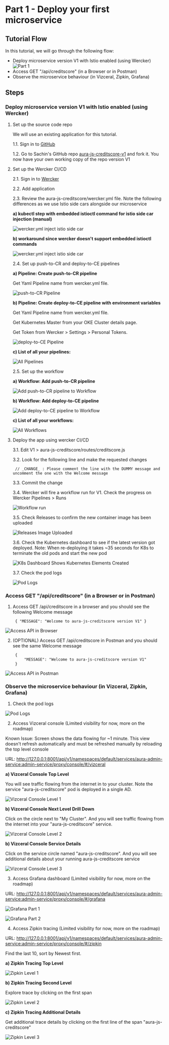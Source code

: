 # Part 1 - Deploy your first microservice

## Tutorial Flow

In this tutorial, we will go through the following flow:

* Deploy microservice version V1 with Istio enabled (using Wercker)
	![Part 1](images/Part-1.png)
* Access GET "/api/creditscore" (in a Browser or in Postman)
* Observe the microservice behaviour (in Vizceral, Zipkin, Grafana)

## Steps

### Deploy microservice version V1 with Istio enabled (using Wercker)

1. Set up the source code repo
	
	We will use an existing application for this tutorial.

	1.1. Sign in to [GitHub](https://github.com)

	1.2. Go to Sachin's GitHub repo [aura-js-creditscore-v1](https://github.com/sachin-pikle/aura-js-creditscore-v1) and fork it. You now have your own working copy of the repo version V1

2. Set up the Wercker CI/CD

	2.1. Sign in to [Wercker](https://app.wercker.com)

	2.2. Add application
	
	2.3. Review the aura-js-creditscore/wercker.yml file. Note the following differences as we use Istio side cars alongside our microservice
	
	**a) kubectl step with embedded istioctl command for istio side car injection (manual)**
	
	![wercker.yml inject istio side car](images/ms-w-yml-istio-sidecar-inject.png)
	
	**b) workaround since wercker doesn't support embedded istioctl commands**
	
	![wercker.yml inject istio side car](images/ms-w-yml-istio-workaround.png)

	2.4. Set up push-to-CR and deploy-to-CE pipelines
	
	**a) Pipeline: Create push-to-CR pipeline**
	
	Get Yaml Pipeline name from wercker.yml file.
	
	![push-to-CR Pipeline](images/ms-w-pipeline-push-to-CR.png)
	
	**b) Pipeline: Create deploy-to-CE pipeline with environment variables**
	
	Get Yaml Pipeline name from wercker.yml file.
	
	Get Kubernetes Master from your OKE Cluster details page.
	
	Get Token from Wercker > Settings > Personal Tokens.
	
	![deploy-to-CE Pipeline](images/ms-w-pipeline-deploy-to-CE.png)
	
	**c) List of all your pipelines:**
	
	![All Pipelines](images/ms-w-pipelines.png)

	2.5. Set up the workflow
	
	**a) Workflow: Add push-to-CR pipeline**
	
	![Add push-to-CR pipeline to Workflow](images/ms-w-workflow-add-push-to-CR.png)
	
	**b) Workflow: Add deploy-to-CE pipeline**
	
	![Add deploy-to-CE pipeline to Workflow](images/ms-w-workflow-add-deploy-to-CE.png)
	
	**c) List of all your workflows:**
	
	![All Workflows](images/ms-w-workflows.png)

3. Deploy the app using wercker CI/CD

	3.1. Edit V1 > aura-js-creditscore/routes/creditscore.js

	3.2. Look for the following line and make the requested changes
	
		// _CHANGE_ : Please comment the line with the DUMMY message and uncomment the one with the Welcome message

	3.3. Commit the change

	3.4. Wercker will fire a workflow run for V1. Check the progress on Wercker Pipelines > Runs

	![Workflow run](images/ms-w-run-initial-msg-change.png)
	
	3.5. Check Releases to confirm the new container image has been uploaded

	![Releases Image Uploaded](images/ms-w-run-initial-cr-image-v1.png)
	
	3.6. Check the Kubernetes dashboard to see if the latest version got deployed. Note: When re-deploying it takes ~35 seconds for K8s to terminate the old pods and start the new pod

	![K8s Dashboard Shows Kubernetes Elements Created](images/ms-w-run-initial-k8s-dashboard.png)
	
	3.7. Check the pod logs

	![Pod Logs](images/ms-w-run-initial-pod-logs.png)
	

### Access GET "/api/creditscore" (in a Browser or in Postman)

1. Access GET /api/creditscore in a browser and you should see the following Welcome message

		{ "MESSAGE": "Welcome to aura-js-creditscore version V1" }

![Access API in Browser](images/ms-api-access-browser-output-v1.png)

2. (OPTIONAL) Access GET /api/creditscore in Postman and you should see the same Welcome message

		{  
		    "MESSAGE": "Welcome to aura-js-creditscore version V1"  
		}

![Access API in Postman](images/ms-api-access-postman-output-v1.png)


### Observe the microservice behaviour (in Vizceral, Zipkin, Grafana)

1. Check the pod logs

![Pod Logs](images/ms-pod-logs-v1.png)

2. Access Vizceral console (Limited visibility for now, more on the roadmap)

Known Issue: Screen shows the data flowing for ~1 minute. This view doesn't refresh automatically and must be refreshed manually by reloading the top level console

URL: http://127.0.0.1:8001/api/v1/namespaces/default/services/aura-admin-service:admin-service/proxy/console/#/vizceral

**a) Vizceral Console Top Level**

You will see traffic flowing from the internet in to your cluster. Note the service "aura-js-creditscore" pod is deployed in a single AD.

![Vizceral Console Level 1](images/ms-vizceral-level-1.png)

**b) Vizceral Console Next Level Drill Down**

Click on the circle next to "My Cluster". And you will see traffic flowing from the internet into your "aura-js-creditscore" service.

![Vizceral Console Level 2](images/ms-vizceral-level-2.png)

**b) Vizceral Console Service Details**

Click on the service circle named "aura-js-creditscore". And you will see additional details about your running aura-js-creditscore service

![Vizceral Console Level 3](images/ms-vizceral-level-3.png)

3. Access Grafana dashboard (Limited visibility for now, more on the roadmap)

URL: http://127.0.0.1:8001/api/v1/namespaces/default/services/aura-admin-service:admin-service/proxy/console/#/grafana

![Grafana Part 1](images/ms-grafana-part-1.png)

![Grafana Part 2](images/ms-grafana-part-2.png)

4. Access Zipkin tracing (Limited visibility for now, more on the roadmap)

URL: http://127.0.0.1:8001/api/v1/namespaces/default/services/aura-admin-service:admin-service/proxy/console/#/zipkin

Find the last 10, sort by Newest first.

**a) Zipkin Tracing Top Level**

![Zipkin Level 1](images/ms-zipkin-level-1.png)

**b) Zipkin Tracing Second Level**

Explore trace by clicking on the first span

![Zipkin Level 2](images/ms-zipkin-level-2.png)

**c) Zipkin Tracing Additional Details**

Get additional trace details by clicking on the first line of the span "aura-js-creditscore"

![Zipkin Level 3](images/ms-zipkin-level-3.png)
